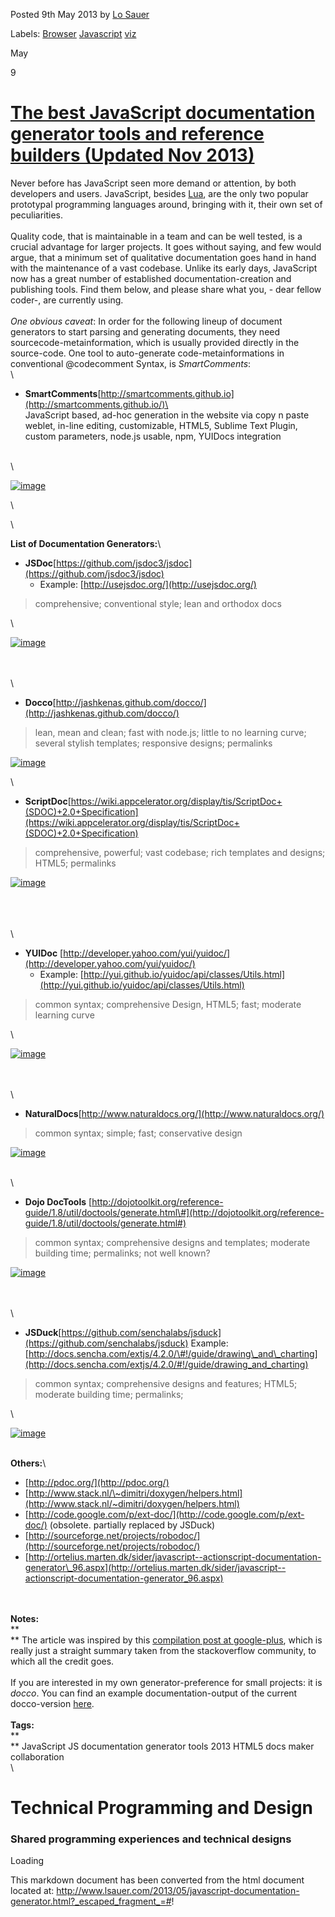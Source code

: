 Posted 9th May 2013 by [Lo
Sauer](https://plus.google.com/107612997855711957528)

Labels: [Browser](http://www.lsauer.com/search/label/Browser)
[Javascript](http://www.lsauer.com/search/label/Javascript)
[viz](http://www.lsauer.com/search/label/viz)

[](http://www.lsauer.com/2013/05/javascript-documentation-generator.html "9th May 2013")

May

9

[The best JavaScript documentation generator tools and reference builders (Updated Nov 2013)](http://www.lsauer.com/2013/05/javascript-documentation-generator.html) [](//www.blogger.com/post-edit.g?blogID=951600514398512334&postID=789702023994497303&from=pencil "Edit")
=============================================================================================================================================================================================================================================================================

Never before has JavaScript seen more demand or attention, by both
developers and users. JavaScript, besides
[Lua](http://en.wikipedia.org/wiki/Lua_(programming_language)), are the
only two popular prototypal programming languages around, bringing with
it, their own set of peculiarities.\
 \
 Quality code, that is maintainable in a team and can be well tested, is
a crucial advantage for larger projects. It goes without saying, and few
would argue, that a minimum set of qualitative documentation goes hand
in hand with the maintenance of a vast codebase. Unlike its early days,
JavaScript now has a great number of established documentation-creation
and publishing tools. Find them below, and please share what you, - dear
fellow coder-, are currently using.\
 \
 *One obvious caveat*: In order for the following lineup of document
generators to start parsing and generating documents, they need
sourcecode-metainformation, which is usually provided directly in the
source-code. One tool to auto-generate code-metainformations in
conventional @codecomment Syntax, is *SmartComments*:\
 \

-   **SmartComments**[http://smartcomments.github.io](http://smartcomments.github.io/)\
    \
    JavaScript based, ad-hoc generation in the website via copy n paste
    weblet, in-line editing, customizable, HTML5, Sublime Text Plugin,
    custom parameters, node.js usable, npm, YUIDocs integration

\
 \

[![image](http://2.bp.blogspot.com/-Xe1MHSxz144/UnNG_JoX4zI/AAAAAAAACMc/OaDufDkTfJs/s400/Capture087-smartcomments-javascript-documenting-generating-parameters.png)](http://2.bp.blogspot.com/-Xe1MHSxz144/UnNG_JoX4zI/AAAAAAAACMc/OaDufDkTfJs/s1600/Capture087-smartcomments-javascript-documenting-generating-parameters.png)

\

\

**List of Documentation Generators:**\

-   **JSDoc**[https://github.com/jsdoc3/jsdoc](https://github.com/jsdoc3/jsdoc)
    - Example: [http://usejsdoc.org/](http://usejsdoc.org/)

> comprehensive; conventional style; lean and orthodox docs

\

[![image](http://2.bp.blogspot.com/-bqK2J0wPv5E/UYto6gStNxI/AAAAAAAABxk/HaNvOvZdsG0/s400/jsdocs-javascript-documentation-generator-sceenshot-capture_05092013_110950.png)](http://2.bp.blogspot.com/-bqK2J0wPv5E/UYto6gStNxI/AAAAAAAABxk/HaNvOvZdsG0/s1600/jsdocs-javascript-documentation-generator-sceenshot-capture_05092013_110950.png)

\
 \
 \

-   **Docco**[http://jashkenas.github.com/docco/](http://jashkenas.github.com/docco/)

> lean, mean and clean; fast with node.js; little to no learning curve;
> several stylish templates; responsive designs; permalinks

[![image](http://1.bp.blogspot.com/-TP-RANWuVk0/UYtpFPe7pVI/AAAAAAAABxs/_f91bDLXkn4/s400/docco-javascript-documentation-generator-sceenshot-capture_05092013_111106.png)](http://1.bp.blogspot.com/-TP-RANWuVk0/UYtpFPe7pVI/AAAAAAAABxs/_f91bDLXkn4/s1600/docco-javascript-documentation-generator-sceenshot-capture_05092013_111106.png)

\

-   **ScriptDoc**[https://wiki.appcelerator.org/display/tis/ScriptDoc+(SDOC)+2.0+Specification](https://wiki.appcelerator.org/display/tis/ScriptDoc+(SDOC)+2.0+Specification)

> comprehensive, powerful; vast codebase; rich templates and designs;
> HTML5; permalinks

[![image](http://1.bp.blogspot.com/-XsxLH0rG9Aw/UYtp1GC9R-I/AAAAAAAABx0/UuSVnVxv4kY/s400/scriptdoc-appcelerator-atlassian-confluence-javascript-documentation-generator-sceenshot-capture_05092013_111651.png)](http://1.bp.blogspot.com/-XsxLH0rG9Aw/UYtp1GC9R-I/AAAAAAAABx0/UuSVnVxv4kY/s1600/scriptdoc-appcelerator-atlassian-confluence-javascript-documentation-generator-sceenshot-capture_05092013_111651.png)

\
 \
 \
 \

-   **YUIDoc**
    [http://developer.yahoo.com/yui/yuidoc/](http://developer.yahoo.com/yui/yuidoc/)
    - Example:
    [http://yui.github.io/yuidoc/api/classes/Utils.html](http://yui.github.io/yuidoc/api/classes/Utils.html)

> common syntax; comprehensive Design, HTML5; fast; moderate learning
> curve

\

[![image](http://4.bp.blogspot.com/-o0xcS07UkVw/UYtqOCE3FfI/AAAAAAAAByA/DGcsYd2LEC0/s400/yuidoc-yui-yahoo-javascript-documentation-generator-sceenshot-capture_05092013_111859.png)](http://4.bp.blogspot.com/-o0xcS07UkVw/UYtqOCE3FfI/AAAAAAAAByA/DGcsYd2LEC0/s1600/yuidoc-yui-yahoo-javascript-documentation-generator-sceenshot-capture_05092013_111859.png)

\
 \
 \

-   **NaturalDocs**[http://www.naturaldocs.org/](http://www.naturaldocs.org/)

> common syntax; simple; fast; conservative design

[![image](http://2.bp.blogspot.com/-uK-_C5fJnSQ/UYtwmhimzqI/AAAAAAAAByQ/FK4dxq2lwpM/s400/naturaldocs-docs-free-opensource-javascript-documentation-generator-sceenshot_05092013_114504.png)](http://2.bp.blogspot.com/-uK-_C5fJnSQ/UYtwmhimzqI/AAAAAAAAByQ/FK4dxq2lwpM/s1600/naturaldocs-docs-free-opensource-javascript-documentation-generator-sceenshot_05092013_114504.png)

\
 \

-   **Dojo DocTools**
    [http://dojotoolkit.org/reference-guide/1.8/util/doctools/generate.html\#](http://dojotoolkit.org/reference-guide/1.8/util/doctools/generate.html#)

> common syntax; comprehensive designs and templates; moderate building
> time; permalinks; not well known?

[![image](http://2.bp.blogspot.com/-rKqLubI9W6k/UYtxG6vEFQI/AAAAAAAAByY/xfFIJg8oRss/s400/dojo-dojox-builder-docs-opensource-javascript-documentation-generator-sceenshot_05092013_114815.png)](http://2.bp.blogspot.com/-rKqLubI9W6k/UYtxG6vEFQI/AAAAAAAAByY/xfFIJg8oRss/s1600/dojo-dojox-builder-docs-opensource-javascript-documentation-generator-sceenshot_05092013_114815.png)

\
 \
 \

-   **JSDuck**[https://github.com/senchalabs/jsduck](https://github.com/senchalabs/jsduck)
    Example:
    [http://docs.sencha.com/extjs/4.2.0/\#!/guide/drawing\_and\_charting](http://docs.sencha.com/extjs/4.2.0/#!/guide/drawing_and_charting)

> common syntax; comprehensive designs and features; HTML5; moderate
> building time; permalinks;

\

[![image](http://3.bp.blogspot.com/-gO6-h6Un9o4/UYtx_22yCsI/AAAAAAAAByk/h7wLDNelOiE/s400/jsduck-ext-doc-sencha-builder-docs-opensource-javascript-documentation-generator-sceenshot_05092013_115208.png)](http://3.bp.blogspot.com/-gO6-h6Un9o4/UYtx_22yCsI/AAAAAAAAByk/h7wLDNelOiE/s1600/jsduck-ext-doc-sencha-builder-docs-opensource-javascript-documentation-generator-sceenshot_05092013_115208.png)

\
 **Others:**\

-   [http://pdoc.org/](http://pdoc.org/)
-   [http://www.stack.nl/\~dimitri/doxygen/helpers.html](http://www.stack.nl/~dimitri/doxygen/helpers.html)
-   [http://code.google.com/p/ext-doc/](http://code.google.com/p/ext-doc/)
    (obsolete. partially replaced by JSDuck)
-   [http://sourceforge.net/projects/robodoc/](http://sourceforge.net/projects/robodoc/)
-   [http://ortelius.marten.dk/sider/javascript--actionscript-documentation-generator\_96.aspx](http://ortelius.marten.dk/sider/javascript--actionscript-documentation-generator_96.aspx)

\
 \
 **Notes:**\
 **\
** The article was inspired by this [compilation post at
google-plus](https://plus.google.com/u/0/107612997855711957528/posts/QNKJCX5RBoJ),
which is really just a straight summary taken from the stackoverflow
community, to which all the credit goes.\
 \
 If you are interested in my own generator-preference for small
projects: it is *docco*. You can find an example documentation-output of
the current docco-version
[here](http://metgate.org/vector-js/vector-op.html).\
 \
 **Tags:**\
 **\
** JavaScript JS documentation generator tools 2013 HTML5 docs maker
collaboration\
 \

[](/)

Technical Programming and Design
================================

### Shared programming experiences and technical designs

[](//www.blogger.com/post-edit.g?blogID=951600514398512334&from=pencil "New post")
[](http://www.blogger.com/home "Dashboard")

Loading

This markdown document has been converted from the html document located at:
http://www.lsauer.com/2013/05/javascript-documentation-generator.html?_escaped_fragment_=#!
